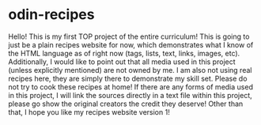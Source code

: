 # odin-recipes

Hello! This is my first TOP project of the entire curriculum! This is going to just be a plain recipes website for now, which demonstrates what I know of the HTML language as of right now (tags, lists, text, links, images, etc). Additionally, I would like to point out that all media used in this project (unless explicitly mentioned) are not owned by me. I am also not using real recipes here, they are simply there to demonstrate my skill set. Please do not try to cook these recipes at home! If there are any forms of media used in this project, I will link the sources directly in a text file within this project, please go show the original creators the credit they deserve! Other than that, I hope you like my recipes website version 1!